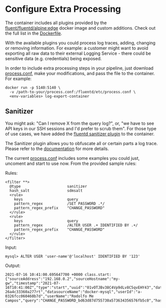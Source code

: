 # Configure Extra Processing

The container includes all plugins provided by the [fluent/fluentd/alpine:edge](https://hub.docker.com/r/fluent/fluentd/) docker image and custom additions. Check out the full list in the [Dockerfile](../Dockerfile).

With the available plugins you could process log traces, adding, changing or removing information. For example: a customer might want to avoid exporting all raw data to their external Logging Service - there could be sensitive data (e.g. credentials) being exposed.

In order to include extra processing steps in your pipeline, just download [process.conf](../fluentd/etc/process.conf), make your modifications, and pass the file to the container. For example:
```
docker run -p 5140:5140 \
  -v /path-to-your/process.conf:/fluentd/etc/process.conf \
  <env-variables> log-export-container 
```

## Sanitizer

You might ask: "Can I remove X from the query log?", or, "we have to see API keys in our SSH sessions and I'd prefer to scrub them". For those type of use cases, we have added the [fluentd sanitizer plugin](https://github.com/fluent/fluent-plugin-sanitizer) to the container.

The Sanitizer plugin allows you to obfuscate all or certain parts a log trace. Please refer to the [documentation](https://github.com/fluent/fluent-plugin-sanitizer) for more details.

The current [process.conf](../fluentd/etc/process.conf) includes some examples you could just, uncoment and start to use now. From the provided sample rules:

Rules:
```
<filter **>
  @type                     sanitizer
  hash_salt                 sdmsalt
  <rule> 
    keys                    query
    pattern_regex           /SET PASSWORD .*/
    pattern_regex_prefix    "CHANGE_PASSWORD"
  </rule>
  <rule> 
    keys                    query
    pattern_regex           /ALTER USER .+ IDENTIFIED BY .+/
    pattern_regex_prefix    "CHANGE_PASSWORD"
  </rule>
</filter>
```

Input:
```
mysql> ALTER USER 'user-name'@'localhost' IDENTIFIED BY '123'
```

Output:
```
2021-07-16 10:41:00.695647700 +0000 class.start: {"sourceAddress":"192.168.0.2","sourceHostname":"my-gw","timestamp":"2021-07-16T10:41:00Z","type":"start","uuid":"01vOTJBv38C4Vp9dLv8C5qvEHY43","datasourceId":"rs-26a4c33360a277rt","datasourceName":"docker-mysql","userId":"a-0326fcc060460b7d","userName":"Rodolfo Me Campos","query":"CHANGE_PASSWORD_bd63d87d755730a573634356576fb5c0","hash":"aa85c84cc24b53336a355c99978e3e935f544bf2"}
```
